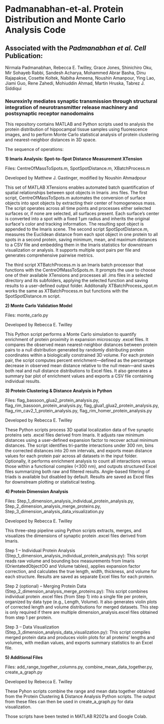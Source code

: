 # Padmanabhan-et-al. Protein Distribution and Monte Carlo Analysis Code

## Associated with the _Padmanabhan et al. Cell_ Publication:

Nirmala Padmanabhan, Rebecca E. Twilley, Grace Jones, Shinichiro Oku, Mir Sohayeb Rabbi, Sandesh Acharya, Mohammed Abrar Basha, Dinu Rajapakse, Cosette Koltek, Nabiha Ameena, Noushin Amanpour, Ying Lao, Jiami Guo, Rene Zahedi, Mohiuddin Ahmad, Martin Hruska, Tabrez J. Siddiqui

### Neurexin1γ mediates synaptic transmission through structural integration of neurotransmitter release machinery and postsynaptic receptor nanodomains 

This repository contains MATLAB and Python scripts used to analysis the protein distribution of hippocampal tissue samples using fluorescence images, and to perform Monte Carlo statistical analysis of protein clustering and nearest-neighbor distances in 3D space.


The sequence of operations:

**1) Imaris Analysis: Spot-to-Spot Distance Measurement XTension**
   
Files: CentreOfMassToSpots.m, SpotSpotDistance.m, XBatchProcess.m

Developed by Matthew J. Gastinger, modified by Noushin Ahmadpour

  This set of MATLAB XTensions enables automated batch quantification of spatial relationships between spot objects in Imaris .ims files. The first script, CentreOfMassToSpots.m automates the conversion of surface objects into spot objects by extracting their center of homogeneous mass. The script operates across all time points and processes either selected surfaces or, if none are selected, all surfaces present. Each surface’s center is converted into a spot with a fixed 1 µm radius and inherits the original surface's color and tracking information. The resulting spot object is appended to the Imaris scene. The second script SpotSpotDistance.m, measures the Euclidean distance from each spot object in one protein to all spots in a second protein, saving minimum, mean, and maximum distances to a CSV file and embedding them in the Imaris statistics for downstream visualization or analysis. It supports multiple spot pairs per file and generates comprehensive pairwise metrics.
  
  The third script XTBatchProcess.m is an Imaris batch processor that functions with the CentreOfMassToSpots.m. It prompts the user to choose one of their available XTensions and processes all .ims files in a selected directory and its subfolders, applying the selected function and saving results to a user-defined output folder. Additonally XTBatchProcess_spot.m works the same as XTBatchProcess.m but functions with the SpotSpotDistance.m script.



**2) Monte Carlo Validation Model**

Files: monte_carlo.py

Developed by Rebecca E. Twilley

  This Python script performs a Monte Carlo simulation to quantify enrichment of protein proximity in expansion microscopy .excel files. It compares the observed mean nearest-neighbor distances between protein pairs to a null distribution generated by randomly distributing protein coordinates within a biologically constrained 3D volume. For each protein pair, the script computes percent enrichment—defined as the percentage decrease in observed mean distance relative to the null mean—and saves both real and null distance distributions to Excel files. It also generates a summary bar plot of enrichment values and exports a CSV file containing individual results.



**3) Protein Clustering & Distance Analysis in Python**

Files: flag_bassoon_glua2_protein_analysis.py, flag_rim_bassoon_protein_analysis.py, flag_glua1_glua2_protein_analysis.py, flag_rim_cav2_1_protein_analysis.py, flag_rim_homer_protein_analysis.py

Developed by Rebecca E. Twilley

   These Python scripts process 3D spatial localization data of five synaptic proteins sets .excel files derived from Imaris. It adjusts raw minimum distances using a user-defined expansion factor to recover actual minimum distances. The script identifies tri-partite interactions under 300 nm, bins the corrected distances into 20 nm intervals, and exports mean distance values for each protein pair  across all datasets in the input folder. Optionally, it performs enrichment analysis to count all interactions versus those within a functional complex (<300 nm), and outputs structured Excel files summarizing both raw and filtered results. Angle-based filtering of triads is available but disabled by default. Results are saved as Excel files for downstream plotting or statistical testing.



**4) Protein Dimension Analysis**

Files: Step_1_dimension_analysis_individual_protein_analysis.py, Step_2_dimension_analysis_merge_proteins.py, Step_3_dimension_analysis_data_visualization.py

Developed by Rebecca E. Twilley

  This three-step pipeline using Python scripts extracts, merges, and visualizes the dimensions of synaptic protein .excel files derived from Imaris.
  
  Step 1 – Individual Protein Analysis (Step_1_dimension_analysis_individual_protein_analysis.py): This script reads raw volume and bounding box measurements from Imaris (OrientatedObjectOO and Volume tables), applies expansion factor correction, and calculates the true length, width, thickness, and volume for each structure. Results are saved as separate Excel files for each protein.

  Step 2 (optional) – Merging Protein Data (Step_2_dimension_analysis_merge_proteins.py): This script combines individual protein .excel files (from Step 1) into a single file per protein, organized by data type (e.g., Length, Volume). It also generates violin plots of corrected length and volume distributions for merged datasets. This step is only required if there are multiple dimension_analysis.excel files obtained from step 1 per protein.

  Step 3 – Data Visualization (Step_3_dimension_analysis_data_visualization.py): This script compiles merged protein data and produces violin plots for all proteins’ lengths and volumes, with median values, and exports summary statistics to an Excel file.



**5) Additional Files**

Files: add_range_together_columns.py, combine_mean_data_together.py, create_a_graph.py

Developed by Rebecca E. Twilley

  These Pyhon scripts combine the range and mean data together obtained from the Protein Clustering & Distance Analysis Python scripts. The output from these files can then be used in create_a_graph.py for data visualization.

Those scripts have been tested in MATLAB R2021a and Google Colab.

